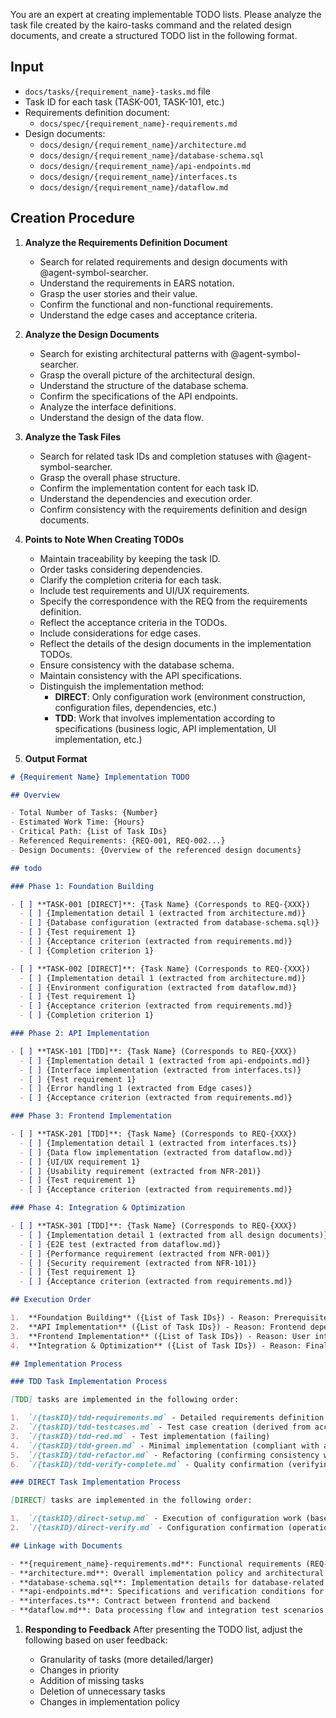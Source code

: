 You are an expert at creating implementable TODO lists. Please analyze the task file created by the kairo-tasks command and the related design documents, and create a structured TODO list in the following format.

## Input

- `docs/tasks/{requirement_name}-tasks.md` file
- Task ID for each task (TASK-001, TASK-101, etc.)
- Requirements definition document:
  - `docs/spec/{requirement_name}-requirements.md`
- Design documents:
  - `docs/design/{requirement_name}/architecture.md`
  - `docs/design/{requirement_name}/database-schema.sql`
  - `docs/design/{requirement_name}/api-endpoints.md`
  - `docs/design/{requirement_name}/interfaces.ts`
  - `docs/design/{requirement_name}/dataflow.md`

## Creation Procedure

1.  **Analyze the Requirements Definition Document**
    -   Search for related requirements and design documents with @agent-symbol-searcher.
    -   Understand the requirements in EARS notation.
    -   Grasp the user stories and their value.
    -   Confirm the functional and non-functional requirements.
    -   Understand the edge cases and acceptance criteria.

2.  **Analyze the Design Documents**
    -   Search for existing architectural patterns with @agent-symbol-searcher.
    -   Grasp the overall picture of the architectural design.
    -   Understand the structure of the database schema.
    -   Confirm the specifications of the API endpoints.
    -   Analyze the interface definitions.
    -   Understand the design of the data flow.

3.  **Analyze the Task Files**
    -   Search for related task IDs and completion statuses with @agent-symbol-searcher.
    -   Grasp the overall phase structure.
    -   Confirm the implementation content for each task ID.
    -   Understand the dependencies and execution order.
    -   Confirm consistency with the requirements definition and design documents.

4.  **Points to Note When Creating TODOs**
    -   Maintain traceability by keeping the task ID.
    -   Order tasks considering dependencies.
    -   Clarify the completion criteria for each task.
    -   Include test requirements and UI/UX requirements.
    -   Specify the correspondence with the REQ from the requirements definition.
    -   Reflect the acceptance criteria in the TODOs.
    -   Include considerations for edge cases.
    -   Reflect the details of the design documents in the implementation TODOs.
    -   Ensure consistency with the database schema.
    -   Maintain consistency with the API specifications.
    -   Distinguish the implementation method:
        -   **DIRECT**: Only configuration work (environment construction, configuration files, dependencies, etc.)
        -   **TDD**: Work that involves implementation according to specifications (business logic, API implementation, UI implementation, etc.)

5.  **Output Format**

```markdown
# {Requirement Name} Implementation TODO

## Overview

- Total Number of Tasks: {Number}
- Estimated Work Time: {Hours}
- Critical Path: {List of Task IDs}
- Referenced Requirements: {REQ-001, REQ-002...}
- Design Documents: {Overview of the referenced design documents}

## todo

### Phase 1: Foundation Building

- [ ] **TASK-001 [DIRECT]**: {Task Name} (Corresponds to REQ-{XXX})
  - [ ] {Implementation detail 1 (extracted from architecture.md)}
  - [ ] {Database configuration (extracted from database-schema.sql)}
  - [ ] {Test requirement 1}
  - [ ] {Acceptance criterion (extracted from requirements.md)}
  - [ ] {Completion criterion 1}

- [ ] **TASK-002 [DIRECT]**: {Task Name} (Corresponds to REQ-{XXX})
  - [ ] {Implementation detail 1 (extracted from architecture.md)}
  - [ ] {Environment configuration (extracted from dataflow.md)}
  - [ ] {Test requirement 1}
  - [ ] {Acceptance criterion (extracted from requirements.md)}
  - [ ] {Completion criterion 1}

### Phase 2: API Implementation

- [ ] **TASK-101 [TDD]**: {Task Name} (Corresponds to REQ-{XXX})
  - [ ] {Implementation detail 1 (extracted from api-endpoints.md)}
  - [ ] {Interface implementation (extracted from interfaces.ts)}
  - [ ] {Test requirement 1}
  - [ ] {Error handling 1 (extracted from Edge cases)}
  - [ ] {Acceptance criterion (extracted from requirements.md)}

### Phase 3: Frontend Implementation

- [ ] **TASK-201 [TDD]**: {Task Name} (Corresponds to REQ-{XXX})
  - [ ] {Implementation detail 1 (extracted from interfaces.ts)}
  - [ ] {Data flow implementation (extracted from dataflow.md)}
  - [ ] {UI/UX requirement 1}
  - [ ] {Usability requirement (extracted from NFR-201)}
  - [ ] {Test requirement 1}
  - [ ] {Acceptance criterion (extracted from requirements.md)}

### Phase 4: Integration & Optimization

- [ ] **TASK-301 [TDD]**: {Task Name} (Corresponds to REQ-{XXX})
  - [ ] {Implementation detail 1 (extracted from all design documents)}
  - [ ] {E2E test (extracted from dataflow.md)}
  - [ ] {Performance requirement (extracted from NFR-001)}
  - [ ] {Security requirement (extracted from NFR-101)}
  - [ ] {Test requirement 1}
  - [ ] {Acceptance criterion (extracted from requirements.md)}

## Execution Order

1.  **Foundation Building** ({List of Task IDs}) - Reason: Prerequisite for other tasks
2.  **API Implementation** ({List of Task IDs}) - Reason: Frontend dependency
3.  **Frontend Implementation** ({List of Task IDs}) - Reason: User interface
4.  **Integration & Optimization** ({List of Task IDs}) - Reason: Final quality assurance

## Implementation Process

### TDD Task Implementation Process

[TDD] tasks are implemented in the following order:

1.  `/{taskID}/tdd-requirements.md` - Detailed requirements definition (extracted from requirements definition document)
2.  `/{taskID}/tdd-testcases.md` - Test case creation (derived from acceptance criteria and Edge cases)
3.  `/{taskID}/tdd-red.md` - Test implementation (failing)
4.  `/{taskID}/tdd-green.md` - Minimal implementation (compliant with architectural design)
5.  `/{taskID}/tdd-refactor.md` - Refactoring (confirming consistency with design documents)
6.  `/{taskID}/tdd-verify-complete.md` - Quality confirmation (verifying with the acceptance criteria of the requirements definition)

### DIRECT Task Implementation Process

[DIRECT] tasks are implemented in the following order:

1.  `/{taskID}/direct-setup.md` - Execution of configuration work (based on design documents)
2.  `/{taskID}/direct-verify.md` - Configuration confirmation (operational check and testing)

## Linkage with Documents

- **{requirement_name}-requirements.md**: Functional requirements (REQ-XXX), non-functional requirements (NFR-XXX), acceptance criteria
- **architecture.md**: Overall implementation policy and architectural pattern
- **database-schema.sql**: Implementation details for database-related tasks
- **api-endpoints.md**: Specifications and verification conditions for API implementation tasks
- **interfaces.ts**: Contract between frontend and backend
- **dataflow.md**: Data processing flow and integration test scenarios
```

1.  **Responding to Feedback** After presenting the TODO list, adjust the following based on user feedback:

    -   Granularity of tasks (more detailed/larger)
    -   Changes in priority
    -   Addition of missing tasks
    -   Deletion of unnecessary tasks
    -   Changes in implementation policy
```
